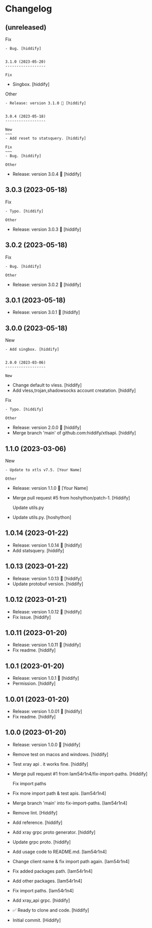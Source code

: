 Changelog
=========


(unreleased)
------------

Fix
~~~
- Bug. [hiddify]


3.1.0 (2023-05-20)
------------------

Fix
~~~
- Singbox. [hiddify]

Other
~~~~~
- Release: version 3.1.0 🚀 [hiddify]


3.0.4 (2023-05-18)
------------------

New
~~~
- Add reset to statsquery. [hiddify]

Fix
~~~
- Bug. [hiddify]

Other
~~~~~
- Release: version 3.0.4 🚀 [hiddify]


3.0.3 (2023-05-18)
------------------

Fix
~~~
- Typo. [hiddify]

Other
~~~~~
- Release: version 3.0.3 🚀 [hiddify]


3.0.2 (2023-05-18)
------------------

Fix
~~~
- Bug. [hiddify]

Other
~~~~~
- Release: version 3.0.2 🚀 [hiddify]


3.0.1 (2023-05-18)
------------------
- Release: version 3.0.1 🚀 [hiddify]


3.0.0 (2023-05-18)
------------------

New
~~~
- Add singbox. [hiddify]


2.0.0 (2023-03-06)
------------------

New
~~~
- Change default to vless. [hiddify]
- Add vless,trojan,shadowsocks account creatation. [hiddify]

Fix
~~~
- Typo. [hiddify]

Other
~~~~~
- Release: version 2.0.0 🚀 [hiddify]
- Merge branch 'main' of github.com:hiddify/xtlsapi. [hiddify]


1.1.0 (2023-03-06)
------------------

New
~~~
- Update to xtls v7.5. [Your Name]

Other
~~~~~
- Release: version 1.1.0 🚀 [Your Name]
- Merge pull request #5 from hoshython/patch-1. [Hiddify]

  Update utils.py
- Update utils.py. [hoshython]


1.0.14 (2023-01-22)
-------------------
- Release: version 1.0.14 🚀 [hiddify]
- Add statsquery. [hiddify]


1.0.13 (2023-01-22)
-------------------
- Release: version 1.0.13 🚀 [hiddify]
- Update protobuf version. [hiddify]


1.0.12 (2023-01-21)
-------------------
- Release: version 1.0.12 🚀 [hiddify]
- Fix issue. [hiddify]


1.0.11 (2023-01-20)
-------------------
- Release: version 1.0.11 🚀 [hiddify]
- Fix readme. [hiddify]


1.0.1 (2023-01-20)
------------------
- Release: version 1.0.1 🚀 [hiddify]
- Permission. [hiddify]


1.0.01 (2023-01-20)
-------------------
- Release: version 1.0.01 🚀 [hiddify]
- Fix readme. [hiddify]


1.0.0 (2023-01-20)
------------------
- Release: version 1.0.0 🚀 [hiddify]
- Remove test on macos and windows. [hiddify]
- Test xray api . it works fine. [hiddify]
- Merge pull request #1 from Iam54r1n4/fix-import-paths. [Hiddify]

  Fix import paths
- Fix more import path & test apis. [Iam54r1n4]
- Merge branch 'main' into fix-import-paths. [Iam54r1n4]
- Remove lint. [Hiddify]
- Add reference. [hiddify]
- Add xray grpc proto generator. [hiddify]
- Update grpc proto. [hiddify]
- Add usage code to README.md. [Iam54r1n4]
- Change client name & fix import path again. [Iam54r1n4]
- Fix added packages path. [Iam54r1n4]
- Add other packages. [Iam54r1n4]
- Fix import paths. [Iam54r1n4]
- Add xray_api grpc. [hiddify]
- ✅ Ready to clone and code. [hiddify]
- Initial commit. [Hiddify]



